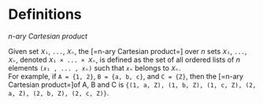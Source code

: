 # Definitions

<dfn>n-ary Cartesian product</dfn>

Given set `𝑋₁`, `...`, `𝑋ₙ`, the [=n-ary Cartesian product=] over *n* sets `𝑋₁`, `...`, `𝑋ₙ`, denoted `𝑋₁ × ... × 𝑋ₙ`, is defined as the set of all ordered lists of *n* elements `(𝑥₁ , ... , 𝑥ₙ)` such that `𝑥ₙ` belongs to `𝑋ₙ`.<br>
For example, if `A = {1, 2}`, `B = {a, b, c}`, and `C = {Z}`, then the [=n-ary Cartesian product=]of A, B and C is `{(1, a, Z), (1, b, Z), (1, c, Z), (2, a, Z), (2, b, Z), (2, c, Z)}`.
